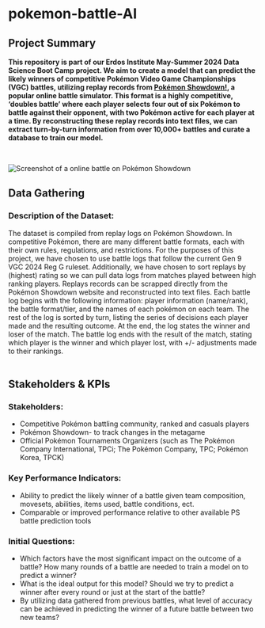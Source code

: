 # pokemon-battle-AI
## Project Summary</b>
<b> This repository is part of our Erdos Institute May-Summer 2024 Data Science Boot Camp project. We aim to create a model that can predict the likely winners of competitive Pokémon Video Game Championships (VGC) battles, utilizing replay records from [Pokémon Showdown!](https://pokemonshowdown.com/), a popular online battle simulator. This format is a highly competitive, ‘doubles battle’ where each player selects four out of six Pokémon to battle against their opponent, with two Pokémon active for each player at a time. By reconstructing these replay records into text files, we can extract turn-by-turn information from over 10,000+ battles and curate a database to train our model.

</b>
<br>

![Screenshot of a online battle on Pokémon Showdown](https://github.com/maryanncollins/pokemon-battle-AI/assets/133918905/43c03791-0e0e-4e27-a5e6-db8a49e4ed4a)
<br>


## Data Gathering <br>
### Description of the Dataset:
The dataset is compiled from replay logs on Pokémon Showdown. In competitive Pokémon, there are many different battle formats, each with their own rules, regulations, and restrictions. For the purposes of this project, we have chosen to use battle logs that follow the current Gen 9 VGC 2024 Reg G ruleset. Additionally, we have chosen to sort replays by (highest) rating so we can pull data logs from matches played between high ranking players. Replays records can be scrapped directly from the Pokémon Showdown website and reconstructed into text files. Each battle log begins with the following information: player information (name/rank), the battle format/tier, and the names of each pokémon on each team. The rest of the log is sorted by turn, listing the series of decisions each player made and the resulting outcome. At the end, the log states the winner and loser of the match. The battle log ends with the result of the match, stating which player is the winner and which player lost, with +/- adjustments made to their rankings.
<br>
<br>

## Stakeholders & KPIs <br>
### Stakeholders:
- Competitive Pokémon battling community, ranked and casuals players
- Pokémon Showdown- to track changes in the metagame
- Official Pokémon Tournaments Organizers (such as The Pokémon Company International, TPCi; The Pokémon Company, TPC; Pokémon Korea, TPCK)

### Key Performance Indicators:
- Ability to predict the likely winner of a battle given team composition, movesets, abilities, items used, battle conditions, ect.
- Comparable or improved performance relative to other available PS battle prediction tools

### Initial Questions:
- Which factors have the most significant impact on the outcome of a battle? How many rounds of a battle are needed to train a model on to predict a winner? 
- What is the ideal output for this model? Should we try to predict a winner after every round or just at the start of the battle?
- By utilizing data gathered from previous battles, what level of accuracy can be achieved in predicting the winner of a future battle between two new teams?

